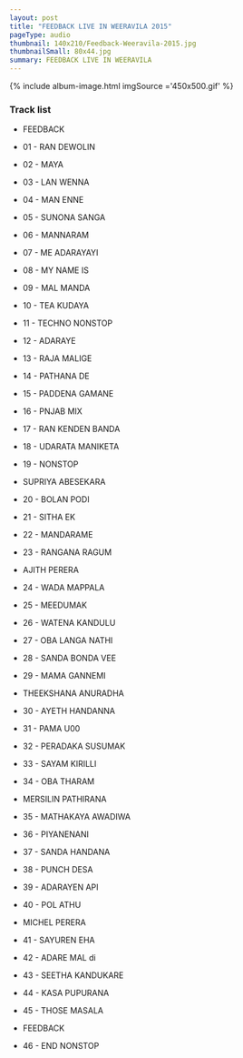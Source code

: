 ```yaml
---
layout: post
title: "FEEDBACK LIVE IN WEERAVILA 2015"
pageType: audio
thumbnail: 140x210/Feedback-Weeravila-2015.jpg
thumbnailSmall: 80x44.jpg
summary: FEEDBACK LIVE IN WEERAVILA 
---
```


<div class="ab-player" data-boourl="https://audioboom.com/publishing/playlist/v3?autoplay=false&boo_content_type=playlist&data_for_content_type=1275901&image_option=small&link_color=%2358d1eb&player_theme=light&show_title=true&src=https%3A%2F%2Fapi.audioboom.com%2Fplaylists%2F1275901-feedback-live-in-weeravila-2015" data-boowidth="100%" data-maxheight="285" data-iframestyle="background-color:transparent; display:block; min-width:300px; max-width:700px;" style="background-color:transparent;"></div><script type="text/javascript">(function() { var po = document.createElement("script"); po.type = "text/javascript"; po.async = true; po.src = "https://d15mj6e6qmt1na.cloudfront.net/cdn/embed.js"; var s = document.getElementsByTagName("script")[0]; s.parentNode.insertBefore(po, s); })();</script>

{% include album-image.html imgSource ='450x500.gif' %}

### Track list 

-  FEEDBACK

-  01 - RAN DEWOLIN 
-  02 - MAYA  
-  03 - LAN WENNA  
-  04 - MAN ENNE  
-  05 - SUNONA SANGA 
-  06 - MANNARAM  
-  07 - ME ADARAYAYI  
-  08 - MY NAME IS  
-  09 - MAL MANDA  
-  10 - TEA KUDAYA 
-  11 - TECHNO NONSTOP
-  12 - ADARAYE 
-  13 - RAJA MALIGE  
-  14 - PATHANA DE  
-  15 - PADDENA GAMANE  
-  16 - PNJAB MIX  
-  17 - RAN KENDEN BANDA  
-  18 - UDARATA MANIKETA 
-  19 - NONSTOP

-  SUPRIYA ABESEKARA

-  20 - BOLAN PODI  
-  21 - SITHA EK  
-  22 - MANDARAME 
-  23 - RANGANA RAGUM 

-  AJITH PERERA

-  24 - WADA MAPPALA 
-  25 - MEEDUMAK 
-  26 - WATENA KANDULU 
-  27 - OBA LANGA NATHI 
-  28 - SANDA BONDA VEE 
-  29 - MAMA GANNEMI  

-  THEEKSHANA ANURADHA

-  30 - AYETH HANDANNA
-  31 - PAMA U00 
-  32 - PERADAKA SUSUMAK 
-  33 - SAYAM KIRILLI 
-  34 - OBA THARAM 

-  MERSILIN PATHIRANA

-  35 - MATHAKAYA AWADIWA  
-  36 - PIYANENANI 
-  37 - SANDA HANDANA  
-  38 - PUNCH DESA 
-  39 - ADARAYEN API  
-  40 - POL ATHU 

-  MICHEL PERERA

-  41 - SAYUREN EHA  
-  42 - ADARE MAL di
-  43 - SEETHA KANDUKARE 
-  44 - KASA PUPURANA 
-  45 - THOSE MASALA

-  FEEDBACK

-  46 - END NONSTOP 
